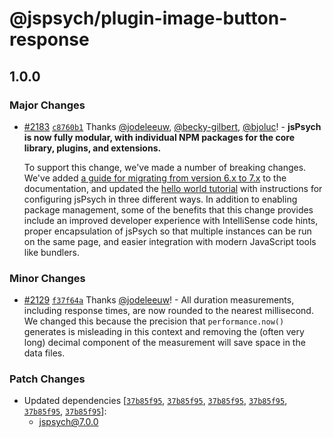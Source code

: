 # @jspsych/plugin-image-button-response

## 1.0.0
### Major Changes



- [#2183](https://github.com/jspsych/jsPsych/pull/2183) [`c8760b1`](https://github.com/jspsych/jsPsych/commit/c8760b19483453b0e77dc98e464e1629b5605a15) Thanks [@jodeleeuw](https://github.com/jodeleeuw), [@becky-gilbert](https://github.com/becky-gilbert), [@bjoluc](https://github.com/bjoluc)! - **jsPsych is now fully modular, with individual NPM packages for the core library, plugins, and extensions.**
  
  To support this change, we've made a number of breaking changes. We've added [a guide for migrating from version 6.x to 7.x](https://www.jspsych.org/7.0/support/migration-v7/) to the documentation, and updated the [hello world tutorial](https://www.jspsych.org/7.0/tutorials/hello-world/) with instructions for configuring jsPsych in three different ways. In addition to enabling package management, some of the benefits that this change provides include an improved developer experience with IntelliSense code hints, proper encapsulation of jsPsych so that multiple instances can be run on the same page, and easier integration with modern JavaScript tools like bundlers.

### Minor Changes



- [#2129](https://github.com/jspsych/jsPsych/pull/2129) [`f37f64a`](https://github.com/jspsych/jsPsych/commit/f37f64ac61ca4d934bf19a4dd15c9370ac4c2a8e) Thanks [@jodeleeuw](https://github.com/jodeleeuw)! - All duration measurements, including response times, are now rounded to the nearest millisecond. We changed this because the precision that `performance.now()` generates is misleading in this context and removing the (often very long) decimal component of the measurement will save space in the data files.


### Patch Changes

- Updated dependencies [[`37b85f95`](https://github.com/jspsych/jsPsych/commit/37b85f953c803e1cca80d8e5275be948d375e2f2), [`37b85f95`](https://github.com/jspsych/jsPsych/commit/37b85f953c803e1cca80d8e5275be948d375e2f2), [`37b85f95`](https://github.com/jspsych/jsPsych/commit/37b85f953c803e1cca80d8e5275be948d375e2f2), [`37b85f95`](https://github.com/jspsych/jsPsych/commit/37b85f953c803e1cca80d8e5275be948d375e2f2), [`37b85f95`](https://github.com/jspsych/jsPsych/commit/37b85f953c803e1cca80d8e5275be948d375e2f2), [`37b85f95`](https://github.com/jspsych/jsPsych/commit/37b85f953c803e1cca80d8e5275be948d375e2f2)]:
  - jspsych@7.0.0
